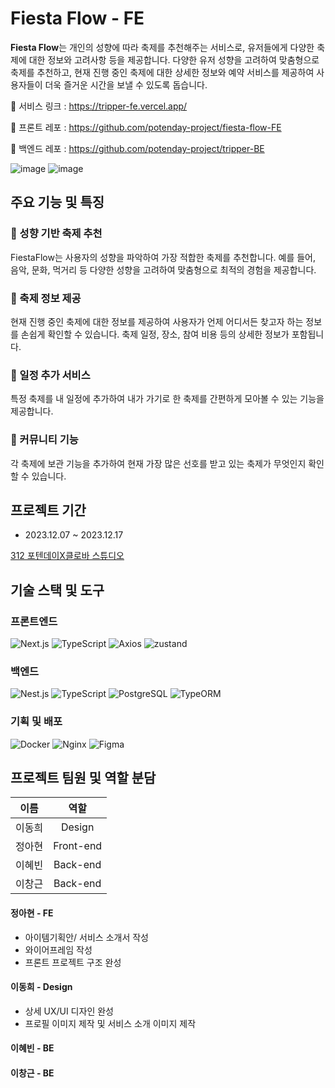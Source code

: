 # **Fiesta Flow - FE**

**Fiesta Flow**는 개인의 성향에 따라 축제를 추천해주는 서비스로, 유저들에게 다양한 축제에 대한 정보와 고려사항 등을 제공합니다. 다양한 유저 성향을 고려하여 맞춤형으로 축제를 추천하고, 현재 진행 중인 축제에 대한 상세한 정보와 예약 서비스를 제공하여 사용자들이 더욱 즐거운 시간을 보낼 수 있도록 돕습니다.

🔗 서비스 링크 : https://tripper-fe.vercel.app/

🔗 프론트 레포 : https://github.com/potenday-project/fiesta-flow-FE

🔗 백엔드 레포 : https://github.com/potenday-project/tripper-BE

![image](https://github.com/potenday-project/tripper_FE/assets/75254185/68d5c435-2851-4cd7-8e97-76820528f75f)
![image](https://github.com/potenday-project/tripper_FE/assets/75254185/4377efa0-d7a8-4b9a-a124-fa34f26da111)


## **주요 기능 및 특징**

### 🩷 성향 기반 축제 추천
FiestaFlow는 사용자의 성향을 파악하여 가장 적합한 축제를 추천합니다. 예를 들어, 음악, 문화, 먹거리 등 다양한 성향을 고려하여 맞춤형으로 최적의 경험을 제공합니다.

### 💛 축제 정보 제공
현재 진행 중인 축제에 대한 정보를 제공하여 사용자가 언제 어디서든 찾고자 하는 정보를 손쉽게 확인할 수 있습니다. 축제 일정, 장소, 참여 비용 등의 상세한 정보가 포함됩니다.

### 💚 일정 추가 서비스
특정 축제를 내 일정에 추가하여 내가 가기로 한 축제를 간편하게 모아볼 수 있는 기능을 제공합니다.

### 💜 커뮤니티 기능
각 축제에 보관 기능을 추가하여 현재 가장 많은 선호를 받고 있는 축제가 무엇인지 확인할 수 있습니다.

## **프로젝트 기간**
- 2023.12.07 ~ 2023.12.17

[312 포텐데이X클로바 스튜디오](https://bside.best/potenday)

## **기술 스택 및 도구**
### 프론트엔드
![Next.js](https://img.shields.io/badge/-Next.js-000000?style=for-the-badge&logo=next.js&logoColor=ffffff)
![TypeScript](https://img.shields.io/badge/-TypeScript-3178C6?style=for-the-badge&logo=typescript&logoColor=ffffff)
![Axios](https://img.shields.io/badge/Axios-007ACC?style=for-the-badge&logo=axios&logoColor=ffffff)
![zustand](https://img.shields.io/badge/zustand-FFA500?style=for-the-badge)
### 백엔드
![Nest.js](https://img.shields.io/badge/Nest.js-E0234E?style=for-the-badge&logo=nestjs&logoColor=ffffff)
![TypeScript](https://img.shields.io/badge/TypeScript-3178C6?style=for-the-badge&logo=typescript&logoColor=ffffff)
![PostgreSQL](https://img.shields.io/badge/PostgreSQL-4169E1?style=for-the-badge&logo=PostgreSQL&logoColor=white)
![TypeORM](https://img.shields.io/badge/TypeORM-2D3748?style=for-the-badge&logo=typeORM&logoColor=white)
### 기획 및 배포
![Docker](https://img.shields.io/badge/Docker-2496ED?style=for-the-badge&logo=docker&logoColor=ffffff)
![Nginx](https://img.shields.io/badge/Nginx-009639?style=for-the-badge&logo=nginx&logoColor=ffffff)
![Figma](https://img.shields.io/badge/Figma-F24E1E?style=for-the-badge&logo=figma&logoColor=ffffff)

## **프로젝트 팀원 및 역할 분담**

|  이름  |     역할     |
| :----: | :----------: |
| 이동희 |  Design  |
| 정아현 | Front-end |
| 이혜빈 |  Back-end  |
| 이창근 |  Back-end  |

#### 정아현 - FE
- 아이템기획안/ 서비스 소개서 작성
- 와이어프레임 작성
- 프론트 프로젝트 구조 완성
  
#### 이동희 - Design
- 상세 UX/UI 디자인 완성
- 프로필 이미지 제작 및 서비스 소개 이미지 제작

#### 이혜빈 - BE

#### 이창근 - BE


